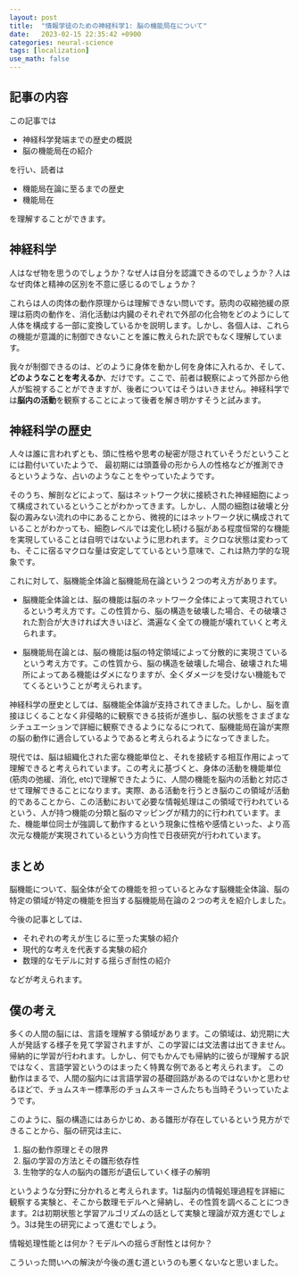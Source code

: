 ```yaml
---
layout: post
title:  "情報学徒のための神経科学1: 脳の機能局在について"
date:   2023-02-15 22:35:42 +0900
categories: neural-science
tags: [localization]
use_math: false
---
```


## 記事の内容

この記事では

- 神経科学発端までの歴史の概説
- 脳の機能局在の紹介

を行い、読者は

- 機能局在論に至るまでの歴史
- 機能局在

を理解することができます。

## 神経科学

人はなぜ物を思うのでしょうか？なぜ人は自分を認識できるのでしょうか？人はなぜ肉体と精神の区別を不意に感じるのでしょうか？

これらは人の肉体の動作原理からは理解できない問いです。筋肉の収縮弛緩の原理は筋肉の動作を、消化活動は内臓のそれぞれで外部の化合物をどのようにして人体を構成する一部に変換しているかを説明します。しかし、各個人は、これらの機能が意識的に制御できないことを誰に教えられた訳でもなく理解しています。

我々が制御できるのは、どのように身体を動かし何を身体に入れるか、そして、**どのようなことを考えるか**、だけです。ここで、前者は観察によって外部から他人が監視することができますが、後者についてはそうはいきません。神経科学では**脳内の活動**を観察することによって後者を解き明かすそうと試みます。

## 神経科学の歴史

人々は誰に言われずとも、頭に性格や思考の秘密が隠されていそうだということには勘付いていたようで、
最初期には頭蓋骨の形から人の性格などが推測できるというような、占いのようなことをやっていたようです。

そのうち、解剖などによって、脳はネットワーク状に接続された神経細胞によって構成されているということがわかってきます。しかし、人間の細胞は破壊と分裂の澱みない流れの中にあることから、微視的にはネットワーク状に構成されていることがわかっても、細胞レベルでは変化し続ける脳がある程度恒常的な機能を実現していることは自明ではないように思われます。ミクロな状態は変わっても、そこに宿るマクロな量は安定してているという意味で、これは熱力学的な現象です。

これに対して、脳機能全体論と脳機能局在論という２つの考え方があります。

- 脳機能全体論とは、脳の機能は脳のネットワーク全体によって実現されているという考え方です。この性質から、脳の構造を破壊した場合、その破壊された割合が大きければ大きいほど、満遍なく全ての機能が壊れていくと考えられます。

- 脳機能局在論とは、脳の機能は脳の特定領域によって分散的に実現さているという考え方です。この性質から、脳の構造を破壊した場合、破壊された場所によってある機能はダメになりますが、全くダメージを受けない機能もでてくるということが考えられます。

神経科学の歴史としては、脳機能全体論が支持されてきました。しかし、脳を直接ほじくることなく非侵略的に観察できる技術が進歩し、脳の状態をさまざまなシチュエーションで詳細に観察できるようになるにつれて、脳機能局在論が実際の脳の動作に適合しているようであると考えられるようになってきました。

現代では、脳は組織化された密な機能単位と、それを接続する相互作用によって理解できると考えられています。この考えに基づくと、身体の活動を機能単位(筋肉の弛緩、消化, etc)で理解できたように、人間の機能を脳内の活動と対応させて理解できることになります。実際、ある活動を行うとき脳のこの領域が活動的であることから、この活動において必要な情報処理はこの領域で行われているという、人が持つ機能の分類と脳のマッピングが精力的に行われています。また、機能単位同士が強調して動作するという現象に性格や感情といった、より高次元な機能が実現されているという方向性で日夜研究が行われています。

## まとめ

脳機能について、脳全体が全ての機能を担っているとみなす脳機能全体論、脳の特定の領域が特定の機能を担当する脳機能局在論の２つの考えを紹介しました。

今後の記事としては、

- それぞれの考えが生じるに至った実験の紹介
- 現代的な考えを代表する実験の紹介
- 数理的なモデルに対する揺らぎ耐性の紹介

などが考えられます。

## 僕の考え

多くの人間の脳には、言語を理解する領域があります。この領域は、幼児期に大人が発話する様子を見て学習されますが、この学習には文法書は出てきません。
帰納的に学習が行われます。しかし、何でもかんでも帰納的に彼らが理解する訳ではなく、言語学習というのはまったく特異な例であると考えられます。
この動作はまるで、人間の脳内には言語学習の基礎回路があるのではないかと思わせるほどで、チョムスキー標準形のチョムスキーさんたちも当時そういっていたようです。

このように、脳の構造にはあらかじめ、ある雛形が存在しているという見方ができることから、脳の研究は主に、

1. 脳の動作原理とその限界
2. 脳の学習の方法とその雛形依存性
3. 生物学的な人の脳内の雛形が遺伝していく様子の解明

というような分野に分かれると考えられます。1は脳内の情報処理過程を詳細に観察する実験と、そこから数理モデルへと帰納し、その性質を調べることにつきます。2は初期状態と学習アルゴリズムの話として実験と理論が双方進むでしょう。3は発生の研究によって進むでしょう。

情報処理性能とは何か？モデルへの揺らぎ耐性とは何か？

こういった問いへの解決が今後の進む道というのも悪くないなと思いました。
